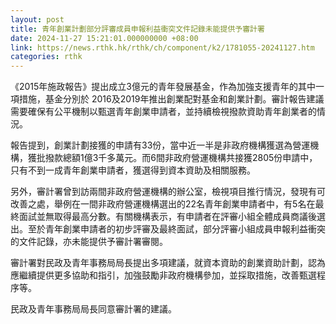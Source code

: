 ```yaml
---
layout: post
title: 青年創業計劃部分評審成員申報利益衝突文件記錄未能提供予審計署
date: 2024-11-27 15:21:01.000000000 +08:00
link: https://news.rthk.hk/rthk/ch/component/k2/1781055-20241127.htm
categories: rthk
---
```


《2015年施政報告》提出成立3億元的青年發展基金，作為加強支援青年的其中一項措施，基金分別於 2016及2019年推出創業配對基金和創業計劃。審計報告建議需要確保有公平機制以甄選青年創業申請者，並持續檢視撥款資助青年創業者的情況。

報告提到，創業計劃接獲的申請有33份，當中近一半是非政府機構獲選為營運機構，獲批撥款總額1億3千多萬元。而6間非政府營運機構共接獲2805份申請中，只有不到一成青年創業申請者，獲選得到資本資助及相關服務。

另外，審計署曾到訪兩間非政府營運機構的辦公室，檢視項目推行情況，發現有可改善之處，舉例在一間非政府營運機構選出的22名青年創業申請者中，有5名在最終面試並無取得最高分數。有關機構表示，有申請者在評審小組全體成員商議後選出。至於青年創業申請者的初步評審及最終面試，部分評審小組成員申報利益衝突的文件記錄，亦未能提供予審計署審閱。

審計署對民政及青年事務局局長提出多項建議，就資本資助的創業資助計劃，認為應繼續提供更多協助和指引，加強鼓勵非政府機構參加，並採取措施，改善甄選程序等。

民政及青年事務局局長同意審計署的建議。
